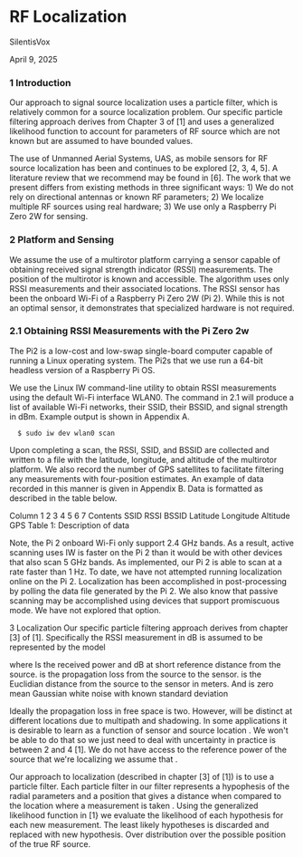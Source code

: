 # **RF Localization**

SilentisVox

April 9, 2025

### **1       Introduction**
Our approach to signal source localization uses a particle filter, which is relatively common for a source localization problem. Our specific particle filtering approach derives from Chapter 3 of [1] and uses a generalized likelihood function to account for parameters of RF source which are not known but are assumed to have bounded values.

The use of Unmanned Aerial Systems, UAS, as mobile sensors for RF source localization has been and continues to be explored [2, 3, 4, 5]. A literature review that we recommend may be found in [6]. The work that we present differs from existing methods in three significant ways: 1) We do not rely on directional antennas or known RF parameters; 2) We localize multiple RF sources using real hardware; 3) We use only a Raspberry Pi Zero 2W for sensing.

### **2      Platform and Sensing**
We assume the use of a multirotor platform carrying a sensor capable of obtaining received signal strength indicator (RSSI) measurements. The position of the multirotor is known and accessible. The algorithm uses only RSSI measurements and their associated locations. The RSSI sensor has been the onboard Wi-Fi of a Raspberry Pi Zero 2W (Pi 2). While this is not an optimal sensor, it demonstrates that specialized hardware is not required.

### **2.1    Obtaining RSSI Measurements with the Pi Zero 2w**
The Pi2 is a low-cost and low-swap single-board computer capable of running a Linux operating system. The Pi2s that we use run a 64-bit headless version of a Raspberry Pi OS.

We use the Linux IW command-line utility to obtain RSSI measurements using the default Wi-Fi interface WLAN0. The command in 2.1 will produce a list of available Wi-Fi networks, their SSID, their BSSID, and signal strength in dBm. Example output is shown in Appendix A.

      $ sudo iw dev wlan0 scan
      
Upon completing a scan, the RSSI, SSID, and BSSID are collected and written to a file with the latitude, longitude, and altitude of the multirotor platform. We also record the number of GPS satellites to facilitate filtering any measurements with four-position estimates. An example of data recorded in this manner is given in Appendix B. Data is formatted as described in the table below.

Column	1	2	3	4	5	6	7
Contents	SSID	RSSI	BSSID	Latitude	Longitude	Altitude	GPS
Table 1: Description of data

Note, the Pi 2 onboard Wi-Fi only support 2.4 GHz bands. As a result, active scanning uses IW is faster on the Pi 2 than it would be with other devices that also scan 5 GHz bands. As implemented, our Pi 2 is able to scan at a rate faster than 1 Hz. To date, we have not attempted running localization online on the Pi 2. Localization has been accomplished in post-processing by polling the data file generated by the Pi 2. We also know that passive scanning may be accomplished using devices that support promiscuous mode. We have not explored that option.

3      Localization
Our specific particle filtering approach derives from chapter [3] of [1]. Specifically the RSSI measurement 
 in dB is assumed to be represented by the model


where 
 Is the received power and dB at short reference distance 
 from the source. 
 is the propagation loss from the source to the sensor. 
 is the Euclidian distance from the source to the sensor in meters. And 
 is zero mean Gaussian white noise with known standard deviation 

Ideally the propagation loss 
 in free space is two. However, 
 will be distinct at different locations due to multipath and shadowing. In some applications it is desirable to learn 
 as a function of sensor and source location 
. We won't be able to do that so we just need to deal with uncertainty in practice 
 is between 2 and 4 [1]. We do not have access to the reference power 
 of the source that we're localizing we assume that 
.

Our approach to localization (described in chapter [3] of [1]) is to use a particle filter. Each particle filter in our filter represents a hypophesis of the radial parameters 
 and a position 
 that gives a distance when compared to the location where a measurement is taken 
. Using the generalized likelihood function in [1} we evaluate the likelihood of each hypothesis for each new measurement. The least likely hypotheses is discarded and replaced with new hypothesis. Over distribution over the possible position of the true RF source.

